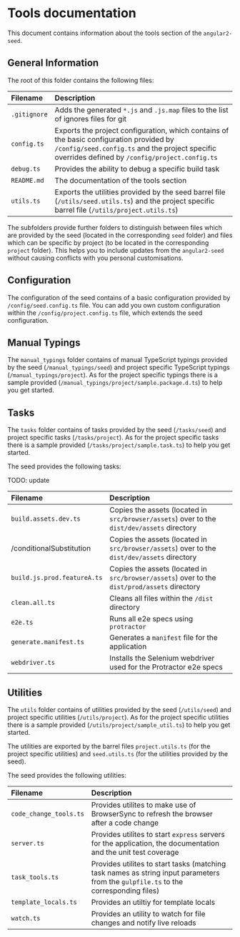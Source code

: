 # Tools documentation

This document contains information about the tools section of the `angular2-seed`.

## General Information

The root of this folder contains the following files:

| Filename     | Description |
| :----------- | :---------- |
| `.gitignore` | Adds the generated `*.js` and `.js.map` files to the list of ignores files for git |
| `config.ts`  | Exports the project configuration, which contains of the basic configuration provided by `/config/seed.config.ts` and the project specific overrides defined by `/config/project.config.ts` |
| `debug.ts`   | Provides the ability to debug a specific build task |
| `README.md`  | The documentation of the tools section |
| `utils.ts`   | Exports the utilities provided by the seed barrel file (`/utils/seed.utils.ts`) and the project specific barrel file (`/utils/project.utils.ts`) |

The subfolders provide further folders to distinguish between files which are provided by the seed (located in the corresponding `seed` folder) and files which can be specific by project (to be located in the corresponding `project` folder). This helps you to include updates from the `angular2-seed` without causing conflicts with you personal customisations.

## Configuration

The configuration of the seed contains of a basic configuration provided by `/config/seed.config.ts` file. You can add you own custom configuration within the `/config/project.config.ts` file, which extends the seed configuration.

## Manual Typings

The `manual_typings` folder contains of manual TypeScript typings provided by the seed (`/manual_typings/seed`) and project specific TypeScript typings (`/manual_typings/project`). As for the project specific typings there is a sample provided (`/manual_typings/project/sample.package.d.ts`) to help you get started.

## Tasks

The `tasks` folder contains of tasks provided by the seed (`/tasks/seed`) and project specific tasks (`/tasks/project`). As for the project specific tasks there is a sample provided (`/tasks/project/sample.task.ts`) to help you get started.

The seed provides the following tasks:

TODO: update

| Filename               | Description |
| :--------------------- | :---------- |
| `build.assets.dev.ts`  | Copies the assets (located in `src/browser/assets`) over to the `dist/dev/assets` directory |
| /conditionalSubstitution  | Copies the assets (located in `src/browser/assets`) over to the `dist/dev/assets` directory |
| `build.js.prod.featureA.ts` | Copies the assets (located in `src/browser/assets`) over to the `dist/prod/assets` directory |
| `clean.all.ts`         | Cleans all files within the `/dist` directory |
| `e2e.ts`               | Runs all e2e specs using `protractor` |
| `generate.manifest.ts` | Generates a `manifest` file for the application |
| `webdriver.ts`         | Installs the Selenium webdriver used for the Protractor e2e specs |

## Utilities

The `utils` folder contains of utilities provided by the seed (`/utils/seed`) and project specific utilities (`/utils/project`). As for the project specific utilities there is a sample provided (`/utils/project/sample_util.ts`) to help you get started.

The utilities are exported by the barrel files `project.utils.ts` (for the project specific utilities) and `seed.utils.ts` (for the utilities provided by the seed).

The seed provides the following utilities:

| Filename               | Description |
| :--------------------- | :---------- |
| `code_change_tools.ts` | Provides utilites to make use of BrowserSync to refresh the browser after a code change |
| `server.ts`            | Provides utilites to start `express` servers for the application, the documentation and the unit test coverage |
| `task_tools.ts`        | Provides utilites to start tasks (matching task names as string input parameters from the `gulpfile.ts` to the corresponding files) |
| `template_locals.ts`   | Provides an utiltiy for template locals |
| `watch.ts`             | Provides an utility to watch for file changes and notify live reloads |
